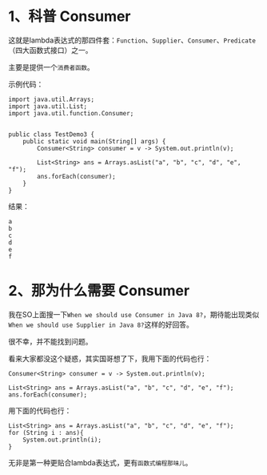 # 1、科普 Consumer
这就是lambda表达式的那四件套：`Function`、`Supplier`、`Consumer`、`Predicate` （四大函数式接口）之一。

主要是提供一个`消费者函数`。

示例代码：
```
import java.util.Arrays;
import java.util.List;
import java.util.function.Consumer;


public class TestDemo3 {
    public static void main(String[] args) {
        Consumer<String> consumer = v -> System.out.println(v);

        List<String> ans = Arrays.asList("a", "b", "c", "d", "e", "f");
        ans.forEach(consumer);
    }
}

```
结果：
```
a
b
c
d
e
f
```
# 2、那为什么需要 Consumer

我在SO上面搜一下`When we should use Consumer in Java 8?`，期待能出现类似`When we should use Supplier in Java 8?`这样的好回答。

很不幸，并不能找到问题。

看来大家都没这个疑惑，其实国哥想了下，我用下面的代码也行：
```
Consumer<String> consumer = v -> System.out.println(v);

List<String> ans = Arrays.asList("a", "b", "c", "d", "e", "f");
ans.forEach(consumer);
```
用下面的代码也行：
```
List<String> ans = Arrays.asList("a", "b", "c", "d", "e", "f");
for (String i : ans){
    System.out.println(i);
}
```
无非是第一种更贴合lambda表达式，更有`函数式编程那味儿`。
